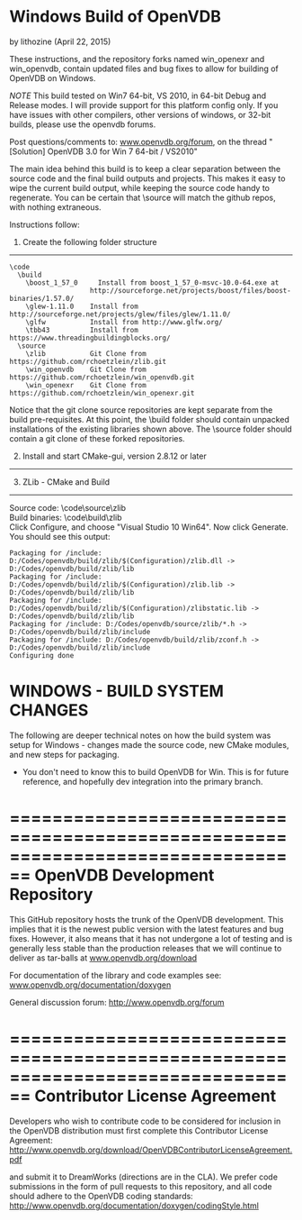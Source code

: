 
Windows Build of OpenVDB 
================================================================================
by lithozine (April 22, 2015)

These instructions, and the repository forks named win_openexr and win_openvdb, 
contain updated files and bug fixes to allow for building of OpenVDB on Windows.

*NOTE*
This build tested on Win7 64-bit, VS 2010, in 64-bit Debug and Release modes.
I will provide support for this platform config only. If you have issues with other compilers,
other versions of windows, or 32-bit builds, please use the openvdb forums.

Post questions/comments to:
  www.openvdb.org/forum, on the thread "[Solution] OpenVDB 3.0 for Win 7 64-bit / VS2010"

The main idea behind this build is to keep a clear separation between 
the source code and the final build outputs and projects. This makes it easy to 
wipe the current build output, while keeping the source code handy to regenerate.
You can be certain that \source will match the github repos, with nothing extraneous.

Instructions follow:

1) Create the following folder structure
----------------------------------------
```
\code	
  \build
    \boost_1_57_0	  Install from boost_1_57_0-msvc-10.0-64.exe at
                    http://sourceforge.net/projects/boost/files/boost-binaries/1.57.0/
    \glew-1.11.0    Install from http://sourceforge.net/projects/glew/files/glew/1.11.0/
    \glfw           Install from http://www.glfw.org/	
    \tbb43          Install from https://www.threadingbuildingblocks.org/
  \source
    \zlib           Git Clone from https://github.com/rchoetzlein/zlib.git
    \win_openvdb    Git Clone from https://github.com/rchoetzlein/win_openvdb.git
    \win_openexr    Git Clone from https://github.com/rchoetzlein/win_openexr.git
```
Notice that the git clone source repositories are kept separate from the build pre-requisites.
At this point, the \build folder should contain unpacked installations of the existing libraries shown above.
The \source folder should contain a git clone of these forked repositories.

2) Install and start CMake-gui, version 2.8.12 or later
----------------------------------------

3) ZLib - CMake and Build
----------------------------------------
Source code: \code\source\zlib<br>
Build binaries: \code\build\zlib<br>
Click Configure, and choose "Visual Studio 10 Win64". Now click Generate.<br>
You should see this output:<br>
```
Packaging for /include: D:/Codes/openvdb/build/zlib/$(Configuration)/zlib.dll -> D:/Codes/openvdb/build/zlib/lib
Packaging for /include: D:/Codes/openvdb/build/zlib/$(Configuration)/zlib.lib -> D:/Codes/openvdb/build/zlib/lib
Packaging for /include: D:/Codes/openvdb/build/zlib/$(Configuration)/zlibstatic.lib -> D:/Codes/openvdb/build/zlib/lib
Packaging for /include: D:/Codes/openvdb/source/zlib/*.h -> D:/Codes/openvdb/build/zlib/include
Packaging for /include: D:/Codes/openvdb/build/zlib/zconf.h -> D:/Codes/openvdb/build/zlib/include
Configuring done
```


WINDOWS - BUILD SYSTEM CHANGES
================================================================================
The following are deeper technical notes on how the build system was
setup for Windows - changes made the source code, new CMake modules, and
new steps for packaging.
* You don't need to know this to build OpenVDB for Win. This is for future reference,
  and hopefully dev integration into the primary branch.







================================================================================
                          OpenVDB Development Repository
================================================================================

This GitHub repository hosts the trunk of the OpenVDB development. This implies
that it is the newest public version with the latest features and bug fixes.
However, it also means that it has not undergone a lot of testing and is
generally less stable than  the production releases that we will continue to
deliver as tar-balls at www.openvdb.org/download

For documentation of the library and code examples see:
www.openvdb.org/documentation/doxygen

General discussion forum:
http://www.openvdb.org/forum


================================================================================
                           Contributor License Agreement
================================================================================

Developers who wish to contribute code to be considered for inclusion in the
OpenVDB distribution must first complete this Contributor License Agreement:
http://www.openvdb.org/download/OpenVDBContributorLicenseAgreement.pdf

and submit it to DreamWorks (directions are in the CLA). We prefer code
submissions in the form of pull requests to this repository, and all code
should adhere to the OpenVDB coding standards:
http://www.openvdb.org/documentation/doxygen/codingStyle.html
